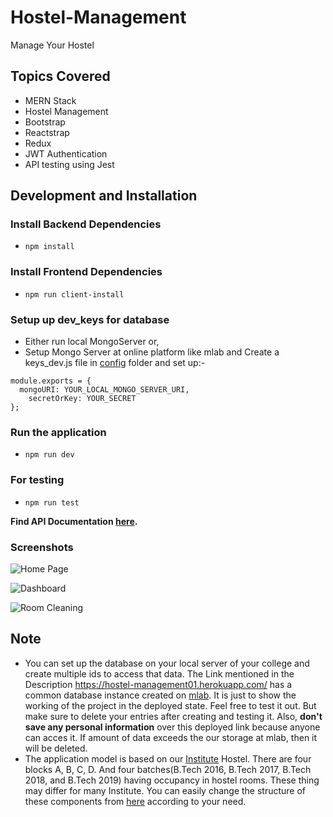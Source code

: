 
# Hostel-Management

Manage Your Hostel

## Topics Covered

- MERN Stack
- Hostel Management
- Bootstrap
- Reactstrap
- Redux
- JWT Authentication
- API testing using Jest

## Development and Installation

### Install Backend Dependencies

- `npm install`

### Install Frontend Dependencies

- `npm run client-install`

### Setup up dev_keys for database

- Either run local MongoServer or,
- Setup Mongo Server at online platform like mlab and Create a keys_dev.js file in [config](https://github.com/starkblaze01/Hostel-Management/tree/master/config) folder and set up:-

```
module.exports = {
  mongoURI: YOUR_LOCAL_MONGO_SERVER_URI,
	secretOrKey: YOUR_SECRET
}; 
```

### Run the application

- `npm run dev`

### For testing

- `npm run test`

**Find API Documentation [here](https://github.com/starkblaze01/Hostel-Management/blob/master/API_Endpoints.md).**

### Screenshots

![Home Page](https://github.com/starkblaze01/Hostel-Management/blob/Docs/home.png)

![Dashboard](https://github.com/starkblaze01/Hostel-Management/blob/Docs/dashboard.png)

![Room Cleaning](https://github.com/starkblaze01/Hostel-Management/blob/Docs/room%20cleaning.png)

## Note

- You can set up the database on your local server of your college and create multiple ids to access that data. The Link mentioned in the Description https://hostel-management01.herokuapp.com/ has a common database instance created on [mlab](https://mlab.com/). It is just to show the working of the project in the deployed state. Feel free to test it out. But make sure to delete your entries after creating and testing it. Also, **don't save any personal information** over this deployed link because anyone can acces it. If amount of data exceeds the our storage at mlab, then it will be deleted.
- The application model is based on our [Institute](iiitvadodara.ac.in) Hostel. There are four blocks A, B, C, D. And four batches(B.Tech 2016, B.Tech 2017, B.Tech 2018, and B.Tech 2019) having occupancy in hostel rooms. These thing may differ for many Institute. You can easily change the structure of these components from [here](https://github.com/starkblaze01/Hostel-Management/tree/master/client/src/components/pages) according to your need.
